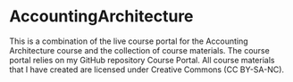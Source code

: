 # AccountingArchitecture
This is a combination of the live course portal for the Accounting Architecture course and the collection of course materials. The course portal relies on my GitHub repository Course Portal. All course materials that I have created are licensed under Creative Commons (CC BY-SA-NC).
